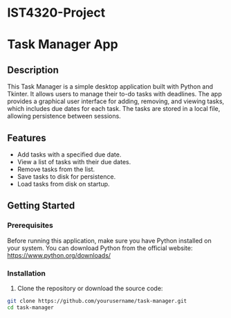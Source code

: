 # IST4320-Project
# Task Manager App

## Description

This Task Manager is a simple desktop application built with Python and Tkinter. It allows users to manage their to-do tasks with deadlines. The app provides a graphical user interface for adding, removing, and viewing tasks, which includes due dates for each task. The tasks are stored in a local file, allowing persistence between sessions.

## Features

- Add tasks with a specified due date.
- View a list of tasks with their due dates.
- Remove tasks from the list.
- Save tasks to disk for persistence.
- Load tasks from disk on startup.

## Getting Started

### Prerequisites

Before running this application, make sure you have Python installed on your system. You can download Python from the official website:
https://www.python.org/downloads/

### Installation

1. Clone the repository or download the source code:

```bash
git clone https://github.com/yourusername/task-manager.git
cd task-manager

